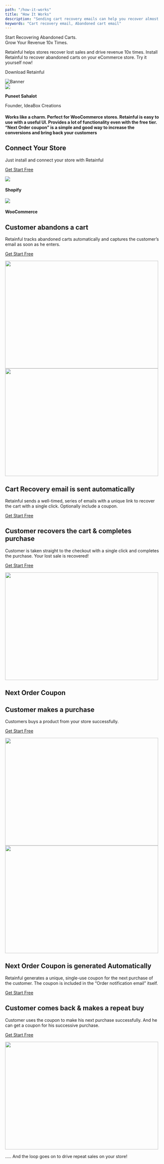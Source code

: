 ```yaml
---
path: "/how-it-works"
title: "How It Works"
description: "Sending cart recovery emails can help you recover almost 70% of your lost sales. With Retainful, you get to retarget customers with abandoned cart recovery emails, automate cart recovery campaigns, get detailed insights on email performance and more."
keywords: "Cart recovery email, Abandoned cart email"
---
```


<container>

<headercontent className="container">

<div slot="left">

<div class="h1">
Start Recovering Abandoned Carts. <br/>  Grow Your Revenue 10x Times.
</div>

Retainful helps stores recover lost sales and drive revenue 10x times. Install Retainful to recover abandoned carts on your eCommerce store. Try it yourself now!
 
<cta url="https://app.retainful.com/?utm_source=landing_page&utm_medium=follow_up_emails&utm_campaign=get_start_free&utm_term=cta" target="_blank" rel="noopener">Download Retainful <feather-icon icon="arrow-right" /> </cta>

</div>

<div slot="right">

<img src="../../src/images/final-banner-laptop.png" alt="Banner" class="img-responsive" />

</div>

</headercontent>

</container>

<div class="customer-testimonial-section">
<div class="testimonial-background-primary"></div>
<div class="testimonial-content container">
    <row class="align-items-center">
        <column size="4">
            <div class="customer-quote">
                <div class="customer-info text-right">
                    <div class="user-img">
                        <img src="https://raw.githubusercontent.com/retainful/site-images/master/reviews/puneetsahalot.jpg" class="img-responsive" />
                    </div>
                    <div>
                        <p><strong>Puneet Sahalot</strong></p>
                        <p>Founder, IdeaBox Creations</p>
                    </div>
                </div>
            </div>
        </column>
        <column size="8">
            <div class="customer-quote">
                <h4>Works like a charm. Perfect for WooCommerce stores.
Retainful is easy to use with a useful UI. Provides a lot of functionality even with the free tier. “Next Order coupon” is a simple and good way to increase the conversions and bring back your customers</h4>
            </div>
        </column>
    </row>
</div>
</div>

<container>

<featurecontent featurebodysizeleft="6" featurebodysizerigth="6">

<div slot="left">

## Connect Your Store

Just install and connect your store with Retainful

<a href="https://app.retainful.com/?utm_source=signup&amp;utm_medium=navigation_bar&amp;utm_campaign=website" target="_blank" class="btn-action">Get Start Free</a>

</div>

<div slot="right">

<div class="integrated-store-list">
<div class="store-module">
<div class="store-logo">
<img src="https://raw.githubusercontent.com/retainful/site-images/master/menu-icons/shopify-icon.png" class="img-responsive" />
</div>
<div class="store-name">
<h4>Shopify</h4>
</div>
</div>
<div class="store-module">
<div class="store-logo">
<img src="https://raw.githubusercontent.com/retainful/site-images/master/menu-icons/woo-icon-logo.png" class="img-responsive" />
</div>
<div class="store-name">
<h4>WooCommerce</h4>
</div>
</div>
</div>

</div>

</featurecontent>

<featurecontent featurebodysizeleft="6" featurebodysizerigth="6">

<div slot="right">

## Customer abandons a cart

Retainful tracks abandoned carts automatically and captures the customer’s email as soon as he enters.

<a href="https://app.retainful.com/?utm_source=signup&amp;utm_medium=navigation_bar&amp;utm_campaign=website" target="_blank" class="btn-action">Get Start Free</a>

</div>


<div slot="left">

<img src="https://raw.githubusercontent.com/retainful/site-images/master/DriveRepeatPurchase.png" class="img-responsive" width="500" height="350"/>


</div>

</featurecontent>

<featurecontent featurebodysizeleft="6" featurebodysizerigth="6">

<div slot="right">

<img src="https://raw.githubusercontent.com/retainful/site-images/master/Actionable-Analytics-%26-Insights-big.png" class="img-responsive" width="500" height="350"/>

</div>

<div slot="left">

## Cart Recovery email is sent automatically

Retainful sends a well-timed, series of emails with a unique link to recover the cart with a single click. Optionally include a coupon.

<a href="https://app.retainful.com/?utm_source=signup&amp;utm_medium=navigation_bar&amp;utm_campaign=website" target="_blank" class="btn-action">Get Start Free</a>

</div>

</featurecontent>

<featurecontent featurebodysizeleft="6" featurebodysizerigth="6">

<div slot="right">

## Customer recovers the cart & completes purchase

Customer is taken straight to the checkout with a single click and completes the purchase. Your lost sale is recovered!

<a href="https://app.retainful.com/?utm_source=signup&amp;utm_medium=navigation_bar&amp;utm_campaign=website" target="_blank" class="btn-action">Get Start Free</a>

</div>


<div slot="left">

<img src="https://raw.githubusercontent.com/retainful/site-images/master/DriveRepeatPurchase.png" class="img-responsive" width="500" height="350"/>


</div>

</featurecontent>

</container>


<div class="text-center title-block mt-5">

## Next Order Coupon

</div>

<container>

<featurecontent featurebodysizeleft="6" featurebodysizerigth="6">

<div slot="right">

## Customer makes a purchase

Customers buys a product from your store successfully.

<a href="https://app.retainful.com/?utm_source=signup&amp;utm_medium=navigation_bar&amp;utm_campaign=website" target="_blank" class="btn-action">Get Start Free</a>

</div>


<div slot="left">

<img src="https://raw.githubusercontent.com/retainful/site-images/master/DriveRepeatPurchase.png" class="img-responsive" width="500" height="350"/>


</div>

</featurecontent>

<featurecontent featurebodysizeleft="6" featurebodysizerigth="6">

<div slot="right">

<img src="https://raw.githubusercontent.com/retainful/site-images/master/Actionable-Analytics-%26-Insights-big.png" class="img-responsive" width="500" height="350"/>

</div>

<div slot="left">

## Next Order Coupon is generated Automatically

Retainful generates a unique, single-use coupon for the next purchase of the customer. The coupon is included in the “Order notification email” itself.

<a href="https://app.retainful.com/?utm_source=signup&amp;utm_medium=navigation_bar&amp;utm_campaign=website" target="_blank" class="btn-action">Get Start Free</a>

</div>

</featurecontent>

<featurecontent featurebodysizeleft="6" featurebodysizerigth="6">

<div slot="right">

## Customer comes back & makes a repeat buy

Customer uses the coupon to make his next purchase successfully. And he can get a coupon for his successive purchase.

<a href="https://app.retainful.com/?utm_source=signup&amp;utm_medium=navigation_bar&amp;utm_campaign=website" target="_blank" class="btn-action">Get Start Free</a>

</div>


<div slot="left">

<img src="https://raw.githubusercontent.com/retainful/site-images/master/DriveRepeatPurchase.png" class="img-responsive" width="500" height="350"/>


</div>

</featurecontent>


<div class="text-center text-block mb-5">

….. And the loop goes on to drive repeat sales on your store!

</div>

</container>




<getstarted></getstarted>
